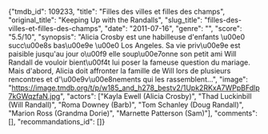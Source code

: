 {"tmdb_id": 109233, "title": "Filles des villes et filles des champs", "original_title": "Keeping Up with the Randalls", "slug_title": "filles-des-villes-et-filles-des-champs", "date": "2011-07-16", "genre": "", "score": "5.5/10", "synopsis": "Alicia Crosby est une habilleuse d'enfants \u00e0 succ\u00e8s bas\u00e9e \u00e0 Los Angeles. Sa vie priv\u00e9e est paisible jusqu'au jour o\u00f9 elle soup\u00e7onne son petit ami Will Randall de vouloir bient\u00f4t lui poser la fameuse question du mariage. Mais d'abord, Alicia doit affronter la famille de Will lors de plusieurs rencontres et d'\u00e9v\u00e8nements qui les rassemblent...", "image": "https://image.tmdb.org/t/p/w185_and_h278_bestv2/1Upk2RKxA7WPpBFdlp7kGWqzfaN.jpg", "actors": ["Kayla Ewell (Alicia Crosby)", "Thad Luckinbill (Will Randall)", "Roma Downey (Barb)", "Tom Schanley (Doug Randall)", "Marion Ross (Grandma Dorie)", "Marnette Patterson (Sam)"], "comments": [], "recommandations_id": []}
